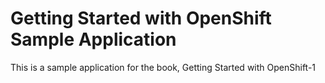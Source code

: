 Getting Started with OpenShift Sample Application
====================

This is a sample application for the book, Getting Started with OpenShift-1
